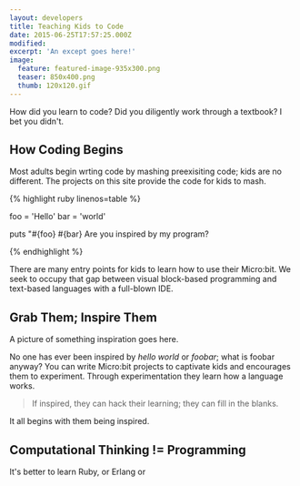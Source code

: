 ```yaml
---
layout: developers
title: Teaching Kids to Code
date: 2015-06-25T17:57:25.000Z
modified:
excerpt: 'An except goes here!'
image:
  feature: featured-image-935x300.png
  teaser: 850x400.png
  thumb: 120x120.gif
---
```


How did you learn to code? Did you diligently work through a textbook? I bet you didn't.

##  How Coding Begins


Most adults begin wrting code by mashing preexisiting code; kids are no different. The projects on this site provide the code for kids to mash. 

{% highlight ruby linenos=table %}

foo = 'Hello'
bar = 'world'

puts "#{foo} #{bar} Are you inspired by my program?


{% endhighlight %}

There are many entry points for kids to learn how to use their Micro:bit. We seek to occupy that gap between visual block-based programming and text-based languages with a full-blown IDE.

## Grab Them; Inspire Them

A picture of something inspiration goes here.

No one has ever been inspired by _hello world_ or _foobar_; what is foobar anyway? You can write Micro:bit projects to captivate kids and encourages them to experiment. Through experimentation they learn how a language works. 

> If inspired, they can hack their learning; they can fill in the blanks.

It all begins with them being inspired.

## Computational Thinking != Programming

It's better to learn Ruby, or Erlang or 